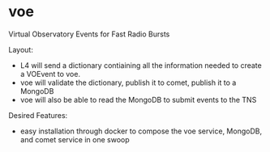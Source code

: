 # voe
 Virtual Observatory Events for Fast Radio Bursts

Layout:
- L4 will send a dictionary contiaining all the information needed to create a VOEvent to voe.
- voe will validate the dictionary, publish it to comet, publish it to a MongoDB
- voe will also be able to read the MongoDB to submit events to the TNS

Desired Features:
- easy installation through docker to compose the voe service, MongoDB, and comet service in one swoop
